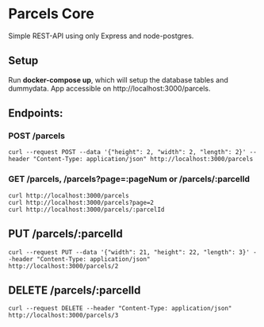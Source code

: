 # Parcels Core

Simple REST-API using only Express and node-postgres.

## Setup

Run **docker-compose up**, which will setup the database tables and dummydata. App accessible on http://localhost:3000/parcels.

## Endpoints:

### POST /parcels

    curl --request POST --data '{"height": 2, "width": 2, "length": 2}' --header "Content-Type: application/json" http://localhost:3000/parcels

### GET /parcels, /parcels?page=:pageNum or /parcels/:parcelId

    curl http://localhost:3000/parcels
    curl http://localhost:3000/parcels?page=2
    curl http://localhost:3000/parcels/:parcelId

## PUT /parcels/:parcelId

    curl --request PUT --data '{"width": 21, "height": 22, "length": 3}' --header "Content-Type: application/json" http://localhost:3000/parcels/2

## DELETE /parcels/:parcelId

    curl --request DELETE --header "Content-Type: application/json" http://localhost:3000/parcels/3
